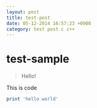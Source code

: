 ```yaml
---
layout: post
title: test-post
date: 05-12-2014 16:57:23 +0900
category: test post c c++
---
```

# test-sample
> Hello!

This is code
```ruby
print 'hello world'
```